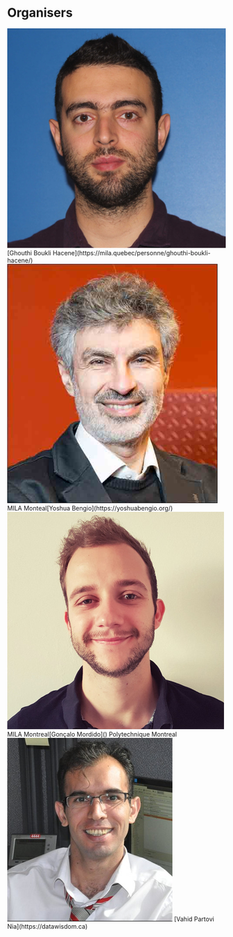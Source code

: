 # Organisers


<div class="grid">
  <div class="one">
   <img src="/orginisers_pictures/UserImage.jpg" alt="Ghouthi Boukli Hacene"/>
    [Ghouthi Boukli Hacene](https://mila.quebec/personne/ghouthi-boukli-hacene/)
  </div>
  <div class="two">
   <img src="/orginisers_pictures/Yoshua_bengio.jpeg" alt="Yoshua Bengio" />
    MILA Monteal[Yoshua Bengio](https://yoshuabengio.org/)
  </div>
  <div class="three">
   <img src="/orginisers_pictures/goncalo.jpeg" alt="Gonçalo Mordido" />
    MILA Montreal[Gonçalo Mordido]() Polytechnique Montreal
  </div>
  <div class="four">
   <img src="/orginisers_pictures/vahid_photo.png" alt="Vahid Partovi Nia‬" />
   [Vahid Partovi Nia](https://datawisdom.ca)
  </div>
 </div>
 <!-- 
  <div class="column">
   <img src="/orginisers_pictures/leduc-primeau-francois.jpg" alt="François Leduc-primeau" />
    Huawei Noah's Ark Canada|[François Leduc-primeau](https://www.gr2m.polymtl.ca/francois-leduc-primeau-en)Polytechnique Montreal
  </div>
  <div class="column">
   <img src="/orginisers_pictures/JG1.jpg" alt="Julie Grollier" />
   [Julie Grollier](http://julie.grollier.free.fr)
   CNRS, Thales
  </div>
   <div class="column">
   <img src="/orginisers_pictures/VG.png" alt="vincent gripon" />
   [Vincent Gripon](https://www.vincent-gripon.com)<br />IMT Atlantique
  </div>
</div>


<!-- <img src="/orginisers_pictures/Yoshua_bengio.jpeg" alt="Yoshua Bengio" width="280"/><img src="/orginisers_pictures/goncalo.jpeg" alt="Gonçalo Mordido" width="225"/>

[Ghouthi Boukli Hacene](https://mila.quebec/personne/ghouthi-boukli-hacene/) MILA Monteal[Yoshua Bengio](https://yoshuabengio.org/) MILA Montreal[Gonçalo Mordido]() Polytechnique Montreal




|<img src="/orginisers_pictures/vahid_photo.png" alt="Vahid Partovi Nia‬" width="225"/>|<img src="/orginisers_pictures/leduc-primeau-francois.jpg" alt="François Leduc-primeau" width="225"/>|<img src="/orginisers_pictures/JG1.jpg" alt="Julie Grollier" width="225"/>|
|[Vahid Partovi Nia](https://datawisdom.ca)<br />Huawei Noah's Ark Canada|[François Leduc-primeau](https://www.gr2m.polymtl.ca/francois-leduc-primeau-en)<br />Polytechnique Montreal|[Julie Grollier](http://julie.grollier.free.fr)<br />CNRS, Thales|



|<img src="/orginisers_pictures/vincent gripon.png" alt="vincent gripon" width="225"/>|
[Vincent Gripon](https://www.vincent-gripon.com)<br />IMT Atlantique|


<img src="/orginisers_pictures/UserImage.jpg" alt="Ghouthi Boukli Hacene" width="190"/><img src="/orginisers_pictures/Yoshua_bengio.jpeg" alt="Yoshua Bengio" width="280"/><img src="/orginisers_pictures/goncalo.jpeg" alt="Gonçalo Mordido" width="225"/>

[Ghouthi Boukli Hacene](https://mila.quebec/personne/ghouthi-boukli-hacene/) MILA Monteal[Yoshua Bengio](https://yoshuabengio.org/) MILA Montreal[Gonçalo Mordido]() Polytechnique Montreal




|<img src="/orginisers_pictures/vahid_photo.png" alt="Vahid Partovi Nia‬" width="225"/>|<img src="/orginisers_pictures/leduc-primeau-francois.jpg" alt="François Leduc-primeau" width="225"/>|<img src="/orginisers_pictures/JG1.jpg" alt="Julie Grollier" width="225"/>|
|[Vahid Partovi Nia](https://datawisdom.ca)<br />Huawei Noah's Ark Canada|[François Leduc-primeau](https://www.gr2m.polymtl.ca/francois-leduc-primeau-en)<br />Polytechnique Montreal|[Julie Grollier](http://julie.grollier.free.fr)<br />CNRS, Thales|



|<img src="/orginisers_pictures/VG.png" alt="vincent gripon" width="225"/>|
[Vincent Gripon](https://www.vincent-gripon.com)<br />IMT Atlantique|
-->
